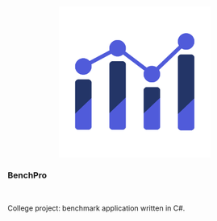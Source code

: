 <p align="center">
	<img src="https://github.com/igorskyflyer/cs-bench-pro/raw/master/assets/bench-pro.png" alt="Benchmark app" style="max-width: 300px !important;">
	<h3>BenchPro</h3>
</p>

<br>

College project: benchmark application written in C#.
